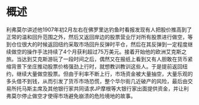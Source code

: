 # 概述
利弗莫尔讲述他1907年初2月左右在佛罗里达钓鱼时看报发现有人把股价推高到了正常的温和回升范围之外，然后又返回岸边的股票营业厅对所有股票进行做空，等到仓位很大的时候返回纽约采取市场回升反弹时平仓，然后在其反弹到一定程度继续做空的操作手法持续了4个月获利超过75万美元。接着开始他的欧洲艾克斯之旅。当达到艾克斯游玩了一段时间之后，偶然又在报纸上看到又有人胆敢在货币紧缩背景下坐庄推动股票价格强劲上行时，就想教训教训这些人。于是提前返回纽约，继续大量做空股票。但由于利率不断上行，市场资金被大量抽空，大量乐观的多头借不到钱，从而引发了货币市场恐慌，整个华尔街几近破产的风险，最后由交易所托马斯主席及其他银行家共同请求JP摩根等大银行家出面提供资金，并让利弗莫尔停止做空才使得市场避免崩溃的危险境地的故事。
